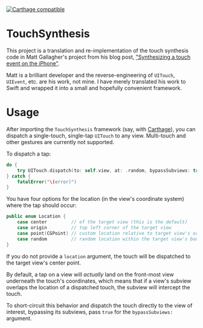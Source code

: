 [![Carthage compatible](https://img.shields.io/badge/Carthage-compatible-4BC51D.svg?style=flat)](https://github.com/Carthage/Carthage)

# TouchSynthesis

This project is a translation and re-implementation of the touch synthesis code in Matt Gallagher's project from his blog post, ["Synthesizing a touch event on the iPhone"](https://www.cocoawithlove.com/2008/10/synthesizing-touch-event-on-iphone.html).

Matt is a brilliant developer and the reverse-engineering of `UITouch`, `UIEvent`, etc. are his work, not mine. I have merely translated his work to Swift and wrapped it into a small and hopefully convenient framework.

# Usage

After importing the `TouchSynthesis` framework (say, with [Carthage](https://github.com/Carthage/Carthage)),
you can dispatch a single-touch, single-tap `UITouch` to any view. Multi-touch and other gestures are currently not supported.

To dispatch a tap:

```Swift
do {
    try UITouch.dispatch(to: self.view, at: .random, bypassSubviews: true)
} catch {
    fatalError("\(error)")
}
```

You have four options for the location (in the view's coordinate system) where the tap should occur:

```Swift
public enum Location {
    case center         // of the target view (this is the default)
    case origin         // top left corner of the target view
    case point(CGPoint) // custom location relative to target view's origin
    case random         // random location within the target view's bounds
}
```

If you do not provide a `location` argument, the touch will be dispatched to the target view's center point.

By default, a tap on a view will _actually_ land on the front-most view underneath the touch's coordinates, which means that if a view's subview overlaps the location of a dispatched touch, the subview will intercept the touch.

To short-circuit this behavior and dispatch the touch directly to the view of interest, bypassing its subviews, pass `true` for the `bypassSubviews:` argument.
